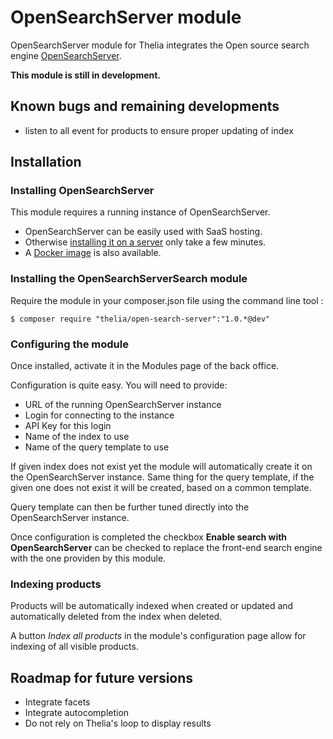 # OpenSearchServer module

OpenSearchServer module for Thelia integrates the Open source search engine [OpenSearchServer](http://www.opensearchserver.com/).

**This module is still in development.**

## Known bugs and remaining developments

* listen to all event for products to ensure proper updating of index

## Installation

### Installing OpenSearchServer

This module requires a running instance of OpenSearchServer. 

* OpenSearchServer can be easily used with SaaS hosting. 
* Otherwise [installing it on a server](http://www.opensearchserver.com/documentation/installation/README.md) only take a few minutes.
* A [Docker image](http://www.opensearchserver.com/documentation/installation/docker.md) is also available.

### Installing the OpenSearchServerSearch module

Require the module in your composer.json file using the command line tool :

```
$ composer require "thelia/open-search-server":"1.0.*@dev"
```

### Configuring the module

Once installed, activate it in the Modules page of the back office.

Configuration is quite easy. You will need to provide:
* URL of the running OpenSearchServer instance
* Login for connecting to the instance
* API Key for this login
* Name of the index to use
* Name of the query template to use

If given index does not exist yet the module will automatically create it on the OpenSearchServer instance. 
Same thing for the query template, if the given one does not exist it will be created, based on a common template.

Query template can then be further tuned directly into the OpenSearchServer instance.

Once configuration is completed the checkbox __Enable search with OpenSearchServer__ can be checked to replace the front-end search engine with the one providen by this module.

### Indexing products

Products will be automatically indexed when created or updated and automatically deleted from the index when deleted.

A button _Index all products_ in the module's configuration page allow for indexing of all visible products.

## Roadmap for future versions

* Integrate facets
* Integrate autocompletion
* Do not rely on Thelia's loop to display results   